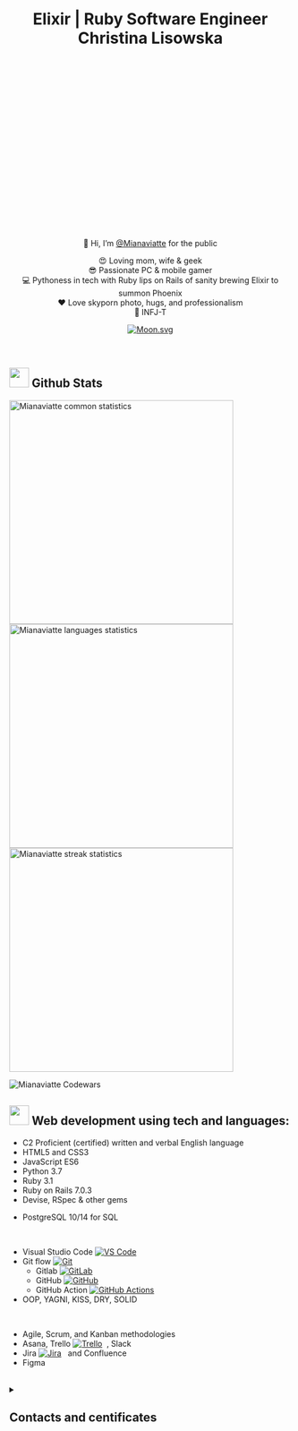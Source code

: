 <div align="center">
  <h1 style="width:100%;height:10%;text-align:center;position:relative;top:40%;">Elixir | Ruby Software Engineer Christina Lisowska</h1>
  
  👋 Hi, I’m [@Mianaviatte](https://www.instagram.com/mianaviatte/) for the public  
     
  😍 Loving mom, wife & geek  
  😎 Passionate PC & mobile gamer  
  💻 Pythoness in tech with Ruby lips on Rails of sanity brewing Elixir to summon Phoenix  
  ❤️ Love skyporn photo, hugs, and professionalism  
  🙏 INFJ-T  

<!-- real time moon -->
[![Moon.svg](https://moon-svg.minung.dev/moon.svg?theme=ray)](https://moon-svg.minung.dev)  
 
 </div>
  
<br />

<!--- GitHub stats -->
<h2><img src="https://media.giphy.com/media/iY8CRBdQXODJSCERIr/giphy.gif" width="35"> Github Stats</h2>

<picture>
  <source
    srcset="https://github-readme-stats.vercel.app/api?username=Mianaviatte&show_icons=true&theme=dark&hide_border=false&line_height=20"
    media="(prefers-color-scheme: dark)"
  />
  <source
    srcset="https://github-readme-stats.vercel.app/api?username=Mianaviatte&show_icons=true&hide_border=false&line_height=20"
    media="(prefers-color-scheme: light), (prefers-color-scheme: no-preference)"
  />
  <img width="400" src="https://github-readme-stats.vercel.app/api?username=Mianaviatte&show_icons=true&hide_border=false&line_height=20" alt="Mianaviatte common statistics"/>
</picture>

<img width="400" src="https://github-readme-stats.anuraghazra1.vercel.app/api/top-langs/?username=Mianaviatte&show_icons=true&locale=en&theme=dark&hide_border=false&no-bg=true&no-frame=true&langs_count=10&include_all_commits=true&count_private=true" alt="Mianaviatte languages statistics"/>

<img width="400" src="https://github-readme-streak-stats.herokuapp.com/?user=Mianaviatte&theme=dark&hide_border=false"  alt="Mianaviatte streak statistics"/> 

![Mianaviatte Codewars](https://www.codewars.com/users/Mianaviatte/badges/large)  



<!--- Languauges -->
<h2><img src="https://media.giphy.com/media/hu9xj9UtxpoY3oytsh/giphy.gif" width="35"> Web development using tech and languages:</h2>

* C2 Proficient (certified) written and verbal English language
* HTML5 and CSS3  
* JavaScript ES6  
* Python 3.7 
* Ruby 3.1    
* Ruby on Rails 7.0.3    
* Devise, RSpec & other gems  
<!-- * Elixir 1.9.1   -->
<!-- * Erlang / OTP 22   -->
<!-- * Phoenix 1.7.2   -->
* PostgreSQL 10/14 for SQL  
<!-- * MongoDB Atlas for NoSQL    -->
<br />

* Visual Studio Code  [![VS Code](https://img.shields.io/badge/-VS%20Code-007ACC?style=plastic&logo=visual-studio-code)](https://code.visualstudio.com)&nbsp;
* Git flow  [![Git](https://img.shields.io/badge/-Git-black?style=plastic&logo=git)](https://git-scm.com)&nbsp;
  * Gitlab  [![GitLab](https://img.shields.io/badge/gitlab-%23181717.svg?style=plastic&logo=gitlab)](https://about.gitlab.com)&nbsp;
  * GitHub  [![GitHub](https://img.shields.io/badge/-GitHub-181717?style=plastic&logo=github)](https://github.com)&nbsp;  
  * GitHub Action   [![GitHub Actions](https://img.shields.io/badge/github%20actions-%232671E5.svg?style=plastic&logo=githubactions&logoColor=white)](https://docs.github.com/en/actions)&nbsp;  
* OOP, YAGNI, KISS, DRY, SOLID  
<!-- * Functional Programming   -->
<br />

* Agile, Scrum, and Kanban methodologies  
* Asana, Trello [![Trello](https://img.shields.io/badge/Trello-%23026AA7.svg?style=plastic&logo=Trello)](https://trello.com/tour)
  &nbsp;, Slack  
* Jira [![Jira](https://img.shields.io/badge/jira-%230A0FFF.svg?style=plastic&logo=jira)](https://www.atlassian.com/software/jira)
  &nbsp; and Confluence   
* Figma 
<br />
  
    
<details>  
 <summary><h2>Contacts and centificates</h2></summary>  
  
[Deployed curriculum vitae (CV) for your convenience](https://mianaviatte-cv.netlify.app/)  
  
  
 <a href="https://www.efset.org/cert/VWBiQP">
  <img src="https://img.shields.io/static/v1?label=C2 Proficient&message=English&labelColor=f54251&color=333940" alt="English badge">
 </a>  

 <a href="https://courses.prometheus.org.ua:18090/downloads/f9e2ab53332444ab8c973350029e5ccf/Certificate.pdf">
  <img src="https://img.shields.io/static/v1?label=Ruby web app development&message=Scholarship&labelColor=f54251&color=333940" alt="Scholarship badge">
 </a>  

<br />

 <a href="https://t.me/Mianaviatte/">
  <img src="https://img.shields.io/static/v1?label=Chat via&message=Mianaviatte&labelColor=333940&logo=telegram&logoColor=white&color=229ED9" alt="Telegram badge">
 </a>  
  
 <a href="https://www.linkedin.com/in/mianaviatte/">
  <img src ="https://img.shields.io/badge/-Christina_Lisowska-blue?style=plastic&logo=Linkedin&logoColor=white&link=https://www.linkedin.com/in/mianaviatte/" alt="Linkedin badge"/>
 </a>
  
</details>  
  
  
<!---
Mianaviatte/Mianaviatte is a ✨ special ✨ repository because its `README.md` (this file) appears on your GitHub profile.
You can click the Preview link to take a look at your changes.
--->
